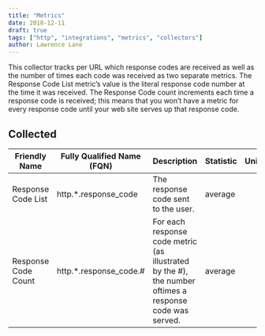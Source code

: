 ```yaml
---
title: "Metrics"
date: 2018-12-11
draft: true
tags: ["http", "integrations", "metrics", "collectors"]
author: Lawrence Lane
---
```

This collector tracks per URL which response codes are received as well as the number of times each code was received as two separate metrics. The Response Code List metric’s value is the literal response code number at the time it was received. The Response Code count increments each time a response code is received; this means that you won’t have a metric for every response code until your web site serves up that response code.

## Collected

| Friendly Name       | Fully Qualified Name (FQN) | Description                                                                                             | Statistic | Units | Min | Max  | BASE | CORR | UTIL |
|---------------------|----------------------------|---------------------------------------------------------------------------------------------------------|-----------|-------|-----|------|------|------|------|
| Response Code List  | http.*.response_code       | The response code sent to the user.                                                                     | average   |       | 0   | none | none | yes  | no   |
| Response Code Count | http.*.response_code.#     | For each response code metric (as illustrated by the #), the number oftimes a response code was served. | average   |       | 0   | none | none | yes  | no   |

